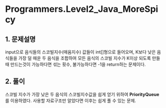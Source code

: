 # Programmers.Level2_Java_MoreSpicy

## 1. 문제설명
input으로 음식들의 스코빌지수(매움지수) 값들이 int[]형으로 들어오며, K보다 낮은 음식들을 가장 덜 매운 두 음식을 조합하여 모든 음식의 스코빌 지수가 K이상 되도록 만들때 만드는것이 가능하다면 섞는 횟수, 불가능하다면 -1을 return하는 문제이다.

## 2. 풀이
스코빌 지수가 가장 낮은 두 음식의 스코빌지수값을 쉽게 얻기 위하여 **PriorityQueue**를 이용하였다. 사용할 자료구조만 알았다면 이후는 쉽게 풀 수 있는 문제.
